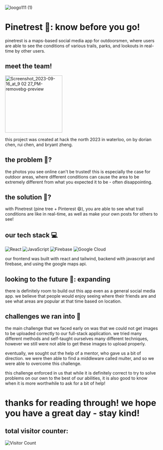 ![loogo111 (1)](https://github.com/dourian/twinterest/assets/122124464/be1575d1-969a-4ee6-9e83-337271c46846)

# Pinetrest 🌲: know before you go!
pinetrest is a maps-based social media app for outdoorsmen, where users are able to see the conditions of various trails, parks, and lookouts in real-time by other users.

## meet the team!
<img width="188" alt="Screenshot_2023-09-16_at_9 02 27_PM-removebg-preview" src="https://github.com/dourian/twinterest/assets/122124464/acdd0d4f-3804-4130-9a8f-4cc41c325b95">

this project was created at hack the north 2023 in waterloo, on by dorian chen, rui chen, and bryant zheng.

## the problem 🔎?
the photos you see online can't be trusted! this is especially the case for outdoor areas, where different conditions can cause the area to be extremely different from what you expected it to be - often disappointing.

## the solution 🧠?
with Pinetrest (pine tree + Pinterest 😄), you are able to see what trail conditions are like in real-time, as well as make your own posts for others to see!

## our tech stack 💻
![React](https://img.shields.io/badge/react-%2320232a.svg?style=for-the-badge&logo=react&logoColor=%2361DAFB)
![JavaScript](https://img.shields.io/badge/javascript-%23323330.svg?style=for-the-badge&logo=javascript&logoColor=%23F7DF1E)
![Firebase](https://img.shields.io/badge/Firebase-039BE5?style=for-the-badge&logo=Firebase&logoColor=white)
![Google Cloud](https://img.shields.io/badge/GoogleCloud-%234285F4.svg?style=for-the-badge&logo=google-cloud&logoColor=white)

our frontend was built with react and tailwind, backend with javascript and firebase, and using the google maps api.

## looking to the future 🤖: expanding
there is definitely room to build out this app even as a general social media app. we believe that people would enjoy seeing where their friends are and see what areas are popular at that time based on location.

## challenges we ran into 🤕
the main challenge that we faced early on was that we could not get images to be uploaded correctly to our full-stack application. we tried many different methods and self-taught ourselves many different techniques, however we still were not able to get these images to upload properly.

eventually, we sought out the help of a mentor, who gave us a bit of direction. we were then able to find a middleware called multer, and so we were able to overcome this challenge.

this challenge enforced in us that while it is definitely correct to try to solve problems on our own to the best of our abilities, it is also good to know when it is more worthwhile to ask for a bit of help!

# thanks for reading through! we hope you have a great day - stay kind!
## total visitor counter:
![Visitor Count](https://profile-counter.glitch.me/{dourian}/count.svg)

